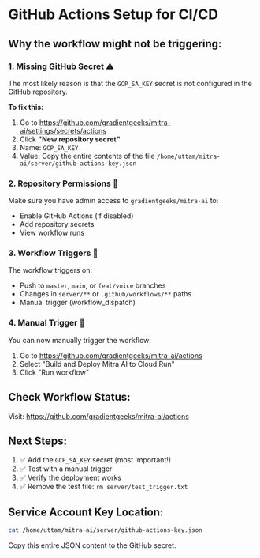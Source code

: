 # GitHub Actions Setup for CI/CD

## Why the workflow might not be triggering:

### 1. **Missing GitHub Secret** ⚠️
The most likely reason is that the `GCP_SA_KEY` secret is not configured in the GitHub repository.

**To fix this:**
1. Go to https://github.com/gradientgeeks/mitra-ai/settings/secrets/actions
2. Click **"New repository secret"**
3. Name: `GCP_SA_KEY`
4. Value: Copy the entire contents of the file `/home/uttam/mitra-ai/server/github-actions-key.json`

### 2. **Repository Permissions** 🔐
Make sure you have admin access to `gradientgeeks/mitra-ai` to:
- Enable GitHub Actions (if disabled)
- Add repository secrets
- View workflow runs

### 3. **Workflow Triggers** 🚀
The workflow triggers on:
- Push to `master`, `main`, or `feat/voice` branches
- Changes in `server/**` or `.github/workflows/**` paths
- Manual trigger (workflow_dispatch)

### 4. **Manual Trigger** 🔄
You can now manually trigger the workflow:
1. Go to https://github.com/gradientgeeks/mitra-ai/actions
2. Select "Build and Deploy Mitra AI to Cloud Run"
3. Click "Run workflow"

## Check Workflow Status:
Visit: https://github.com/gradientgeeks/mitra-ai/actions

## Next Steps:
1. ✅ Add the `GCP_SA_KEY` secret (most important!)
2. ✅ Test with a manual trigger
3. ✅ Verify the deployment works
4. ✅ Remove the test file: `rm server/test_trigger.txt`

## Service Account Key Location:
```bash
cat /home/uttam/mitra-ai/server/github-actions-key.json
```

Copy this entire JSON content to the GitHub secret.